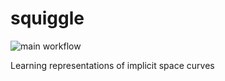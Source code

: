 # squiggle
![main workflow](https://github.com/github/docs/actions/workflows/main.yml/badge.svg)

Learning representations of implicit space curves
